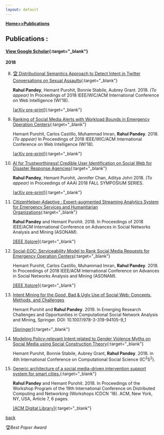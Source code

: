 ```yaml
---
layout: default
---
```

**[Home\>\>](./)[Publications](./publications.html)**
## Publications :

#### [View Google Scholar](https://scholar.google.com/citations?user=fKMSzz0AAAAJ&hl=en){:target="_blank"}
#### 2018
8. [🏆 Distributional Semantics Approach to Detect Intent in Twitter Conversations on Sexual Assaults](https://arxiv.org/pdf/1810.01012.pdf){:target="_blank"}

	**Rahul Pandey**, Hemant Purohit, Bonnie Stabile, Aubrey Grant. 2018. *(To appear)* In Proceedings of 2018 IEEE/WIC/ACM International Conference on Web Intelligence (WI’18).

	[\[arXiv pre-print\]](https://arxiv.org/abs/1810.01012){:target="_blank"}

7. [Ranking of Social Media Alerts with Workload Bounds in Emergency Operation Centers](https://arxiv.org/pdf/1809.08489.pdf){:target="_blank"}

	Hemant Purohit, Carlos Castillo, Muhammad Imran, **Rahul Pandey**. 2018. *(To appear)* In Proceedings of 2018 IEEE/WIC/ACM International Conference on Web Intelligence (WI’18).

	[\[arXiv pre-print\]](https://arxiv.org/abs/1809.08489){:target="_blank"}

6. [AI for Trustworthiness! Credible User Identification on Social Web for Disaster Response Agencies](https://arxiv.org/pdf/1810.01013.pdf){:target="_blank"}

	**Rahul Pandey**, Hemant Purohit, Jennifer Chan, Aditya Johri 2018. *(To appear)* in Proceedings of AAAI 2018 FALL SYMPOSIUM SERIES.

	[\[arXiv pre-print\]](https://arxiv.org/abs/1810.01013){:target="_blank"}

5. [CitizenHelper-Adaptive : Expert-augmented Streaming Analytics System for Emergency Services and Humanitarian Organizations](https://www.researchgate.net/profile/Hemant_Purohit2/publication/327848833_CitizenHelper-Adaptive_Expert-augmented_Streaming_Analytics_System_for_Emergency_Services_and_Humanitarian_Organizations/links/5ba9729945851574f7e3f7f4/CitizenHelper-Adaptive-Expert-augmented-Streaming-Analytics-System-for-Emergency-Services-and-Humanitarian-Organizations.pdf){:target="_blank"}

	**Rahul Pandey** and Hemant Purohit. 2018. In Proceedings of 2018 IEEE/ACM International Conference on Advances in Social Networks Analysis and Mining (ASONAM).

	[\[IEEE Xplore\]](https://doi.org/10.1109/ASONAM.2018.8508374){:target="_blank"}

4. [Social-EOC: Serviceability Model to Rank Social Media Requests for Emergency Operation Centers](http://chato.cl/papers/purohit_castillo_imran_pandey_2018_social_eoc_social_media_emergency_operation_center.pdf){:target="_blank"}

	Hemant Purohit, Carlos Castillo, Muhammad Imran, **Rahul Pandey**. 2018. In Proceedings of 2018 IEEE/ACM International Conference on Advances in Social Networks Analysis and Mining (ASONAM).  

	[\[IEEE Xplore\]](https://doi.org/10.1109/ASONAM.2018.8508709){:target="_blank"}

3. [Intent Mining for the Good, Bad & Ugly Use of Social Web: Concepts, Methods, and Challenges](http://ist.gmu.edu/~hpurohit/informatics-lab/papers/snam-chapter-intent-FINAL.pdf)

	Hemant Purohit and **Rahul Pandey**. 2019. In Emerging Research Challenges and Opportunities in Computational Social Network Analysis and Mining, Springer. DOI: 10.1007/978-3-319-94105-9_1

	[\[Springer\]](https://doi.org/10.1007/978-3-319-94105-9_1){:target="_blank"}

2. [Modeling Policy-relevant Intent related to Gender Violence Myths on Social Media using Social Construction Theory](http://ist.gmu.edu/~hpurohit/informatics-lab/papers/modeling-gbv-policy-intent-ic2s218.pdf){:target="_blank"}

	Hemant Purohit, Bonnie Stabile, Aubrey Grant, **Rahul Pandey**. 2018. in 4th International Conference on Computational Social Science (IC<sup>2</sup>S<sup>2</sup>).

1. [Generic architecture of a social media-driven intervention support system for smart cities.](https://mason.gmu.edu/~rpandey4/scc18-gbv-social.pdf){:target="_blank"}

	**Rahul Pandey** and Hemant Purohit. 2018. In Proceedings of the Workshop Program of the 19th International Conference on Distributed Computing and Networking (Workshops ICDCN '18). ACM, New York, NY, USA, Article 7, 6 pages.

	[\[ACM Digital Library\]](https://doi.org/10.1145/3170521.3170528){:target="_blank"}


[back](./)

🏆_Best Paper Award_
